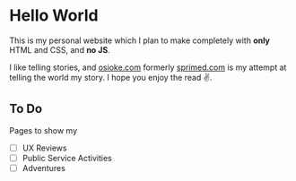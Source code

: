 # Hello World
This is my personal website which I plan to make completely with **only** HTML and CSS, and **no JS**.

I like telling stories, and [osioke.com](http://osioke.com) formerly [sprimed.com](https://sprimed.com) is my attempt at telling the world my story. I hope you enjoy the read :v:.

## To Do
Pages to show my
- [ ] UX Reviews
- [ ] Public Service Activities
- [ ] Adventures
